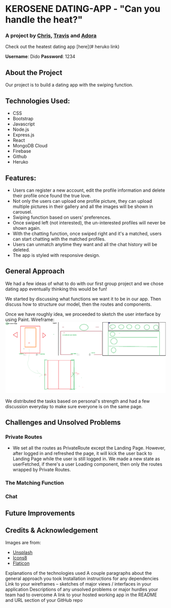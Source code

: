 # KEROSENE DATING-APP - "Can you handle the heat?"
### A project by [Chris](https://github.com/ChristopherHendrickson), [Travis](https://github.com/Travis-Esselink) and [Adora](https://github.com/AdoraWyne)

Check out the heatest dating app [here](# heruko link)

**Username**: Dido
**Password**: 1234

## About the Project
Our project is to build a dating app with the swiping function.

## Technologies Used:
* CSS
* Bootstrap
* Javascript
* Node.js
* Express.js
* React
* MongoDB Cloud
* Firebase
* Github
* Heruko

## Features:
* Users can register a new account, edit the profile information and delete their profile once found the true love. 
* Not only the users can upload one profile picture, they can upload multiple pictures in their gallery and all the images will be shown in carousel.
* Swiping function based on users' preferences.
* Once swiped left (not interested), the un-interested profiles will never be shown again.
* With the chatting function, once swiped right and it's a matched, users can start chatting with the matched profiles.
* Users can unmatch anytime they want and all the chat history will be deleted. 
* The app is styled with responsive design. 

## General Approach
We had a few ideas of what to do with our first group project and we chose dating app eventually thinking this would be fun!

We started by discussing what functions we want it to be in our app. Then discuss how to structure our model, then the routes and components. 

Once we have roughly idea, we proceeded to sketch the user interface by using Paint.
Wireframe:
![Wirefram](./client/src/images/wireframe.png)

We distributed the tasks based on personal's strength and had a few discussion everyday to make sure everyone is on the same page.

## Challenges and Unsolved Problems
### Private Routes
* We set all the routes as PrivateRoute except the Landing Page. However, after logged in and refreshed the page, it will kick the user back to Landing Page while the user is still logged in. We made a new state as userFetched, if there's a user Loading component, then only the routes wrapped by Private Routes.

### The Matching Function

### Chat


## Future Improvements

## Credits & Acknowledgement

Images are from:
* [Unsplash](https://unsplash.com/)
* [Icons8](https://icons8.com/)
* [Flaticon](https://www.flaticon.com/)

Explanations of the technologies used
A couple paragraphs about the general approach you took
Installation instructions for any dependencies
Link to your wireframes – sketches of major views / interfaces in your application
Descriptions of any unsolved problems or major hurdles your team had to overcome
A link to your hosted working app in the README and URL section of your GitHub repo
